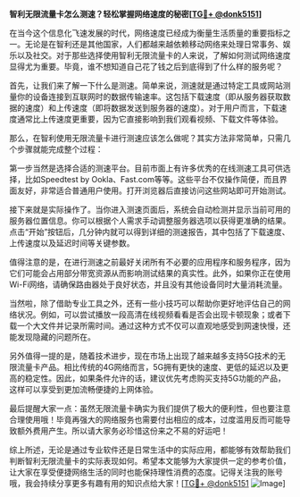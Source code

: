 **智利无限流量卡怎么测速？轻松掌握网络速度的秘密[[TG💪+ @donk5151](https://t.me/s/donk5151)]**

在当今这个信息化飞速发展的时代，网络速度已经成为衡量生活质量的重要指标之一。无论是在智利还是其他国家，人们都越来越依赖移动网络来处理日常事务、娱乐以及社交。对于那些选择使用智利无限流量卡的人来说，了解如何测试网络速度显得尤为重要。毕竟，谁不想知道自己花了钱之后到底得到了什么样的服务呢？

首先，让我们来了解一下什么是测速。简单来说，测速就是通过特定工具或网站测量你的设备连接到互联网时的数据传输速率。这包括下载速度（即从服务器获取数据的速度）和上传速度（即将数据发送到服务器的速度）。对于用户而言，下载速度通常比上传速度更重要，因为它直接影响到我们观看视频、下载文件等体验。

那么，在智利使用无限流量卡进行测速应该怎么做呢？其实方法非常简单，只需几个步骤就能完成整个过程：

第一步当然是选择合适的测速平台。目前市面上有许多优秀的在线测速工具可供选择，比如Speedtest by Ookla、Fast.com等等。这些平台不仅操作简便，而且界面友好，非常适合普通用户使用。打开浏览器后直接访问这些网站即可开始测试。

接下来就是实际操作了。当你进入测速页面后，系统会自动检测并显示当前可用的服务器位置信息。你可以根据个人需求手动调整服务器选项以获得更准确的结果。点击“开始”按钮后，几分钟内就可以得到详细的测速报告，其中包括了下载速度、上传速度以及延迟时间等关键参数。

值得注意的是，在进行测速之前最好关闭所有不必要的应用程序和服务程序，因为它们可能会占用部分带宽资源从而影响测试结果的真实性。此外，如果你正在使用Wi-Fi网络，请确保路由器处于良好状态，并且没有其他设备同时大量消耗流量。

当然啦，除了借助专业工具之外，还有一些小技巧可以帮助你更好地评估自己的网络状况。例如，可以尝试播放一段高清在线视频看看是否会出现卡顿现象；或者下载一个大文件并记录所需时间。通过这种方式不仅可以直观地感受到网速快慢，还能发现隐藏的问题所在。

另外值得一提的是，随着技术进步，现在市场上出现了越来越多支持5G技术的无限流量卡产品。相比传统的4G网络而言，5G拥有更快的速度、更低的延迟以及更高的稳定性。因此，如果条件允许的话，建议优先考虑购买支持5G功能的产品，这样可以享受到更加流畅便捷的上网体验。

最后提醒大家一点：虽然无限流量卡确实为我们提供了极大的便利性，但也要注意合理使用哦！毕竟再强大的网络服务也需要付出相应的成本，过度滥用反而可能导致额外费用产生。所以请大家务必珍惜这份来之不易的好运吧！

综上所述，无论是通过专业软件还是日常生活中的实际应用，都能够有效帮助我们判断智利无限流量卡的实际表现如何。希望本文能够为大家提供一定的参考价值，让大家在享受便捷网络生活的同时也能保持理性消费的态度。记得关注我的账号哦，我会持续分享更多有趣有用的知识点给大家！[[TG💪+ @donk5151](https://t.me/s/donk5151) ![Image](https://i.postimg.cc/rwNCRYN7/Snipaste-2025-04-30-17-27-05.png)]